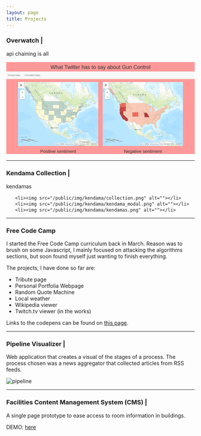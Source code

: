 ```yaml
---
layout: page
title: Projects 
---
```


### Overwatch | <a href="https://github.com/danielcodes/overwatch" target="_blank"> <i class="fa fa-github" ></i> </a>		

api chaining is all

![overwatch](/public/img/choropleths.png)

<hr>

### Kendama Collection | <a href="https://github.com/danielcodes/kendama-collection" target="_blank"> <i class="fa fa-github" ></i> </a>		

kendamas

<ul class="bxslider">

	<li><img src="/public/img/kendama/collection.png" alt=""></li>
	<li><img src="/public/img/kendama/kendama_modal.png" alt=""></li>
	<li><img src="/public/img/kendama/kendamas.png" alt=""></li>
</ul>



<hr>

### Free Code Camp

I started the Free Code Camp curriculum back in March. Reason was to brush on some Javascript, I mainly focused on attacking the algorithms sections, but soon found myself just wanting to finish everything.

The projects, I have done so far are:

* Tribute page
* Personal Portfolia Webpage
* Random Quote Machine
* Local weather
* Wikipedia viewer
* Twitch.tv viewer (in the works)

Links to the codepens can be found on [this page](https://github.com/danielcodes/fcc-projects/tree/master/front-end-dev-projects).

<hr>

### Pipeline Visualizer | <a href="https://bitbucket.org/danielcodes/pipeline_monitor" target="_blank"> <i class="fa fa-bitbucket" ></i> </a>		
Web application that creates a visual of the stages of a process. The process chosen was a news aggregator that collected articles from RSS feeds.

![pipeline](https://bytebucket.org/danielcodes/pipeline_monitor/raw/7b185fc18abff50a276a07169292979ccd4f70e5/site/docs/img/pipeline.png)

<hr>

### Facilities Content Management System (CMS) | <a href="https://github.com/danielcodes/facility-CMS" target="_blank"> <i class="fa fa-github-alt" ></i> </a>	
A single page prototype to ease access to room information in buildings.

DEMO: [here](http://danielcodes.github.io/facility-CMS/)



